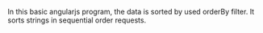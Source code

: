 In this basic angularjs program, the data is sorted by used orderBy filter. It sorts strings in sequential order requests.
